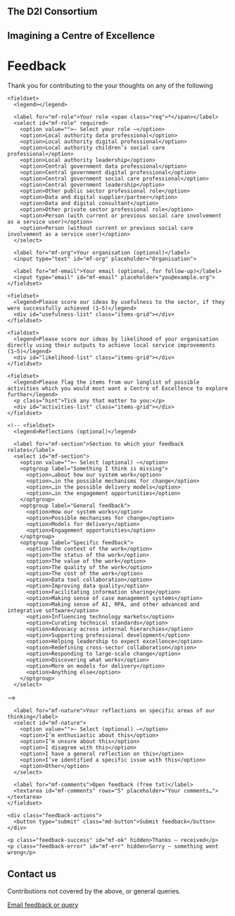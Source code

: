 ## The D2I Consortium
## Imagining a Centre of Excellence

# Feedback   

<div class="feedback-section feedback-main" id="main-feedback">
  <p>Thank you for contributing to the your thoughts on any of the following</p>
  <form id="main-form" novalidate>
    <!-- hidden -->
    <input type="hidden" id="mf-page" name="page">
    <input type="text" id="mf_hp" name="hp_field" style="display:none !important" tabindex="-1" autocomplete="off" aria-hidden="true">

    <fieldset>
      <legend></legend>

      <label for="mf-role">Your role <span class="req">*</span></label>
      <select id="mf-role" required>
        <option value="">— Select your role —</option>
        <option>Local authority data professional</option>
        <option>Local authority digital professional</option>
        <option>Local authority children’s social care professional</option>
        <option>Local authority leadership</option>
        <option>Central government data professional</option>
        <option>Central government digital professional</option>
        <option>Central government social care professional</option>
        <option>Central government leadership</option>
        <option>Other public sector professional role</option>
        <option>Data and digital supplier/partner</option>
        <option>Data and digital consultant</option>
        <option>Other private sector professional role</option>
        <option>Person (with current or previous social care involvement as a service user)</option>
        <option>Person (without current or previous social care involvement as a service user)</option>
      </select>

      <label for="mf-org">Your organisation (optional)</label>
      <input type="text" id="mf-org" placeholder="Organisation">

      <label for="mf-email">Your email (optional, for follow-up)</label>
      <input type="email" id="mf-email" placeholder="you@example.org">
    </fieldset>

    <fieldset>
      <legend>Please score our ideas by usefulness to the sector, if they were successfully achieved (1–5)</legend>
      <div id="usefulness-list" class="items-grid"></div>
    </fieldset>

    <fieldset>
      <legend>Please score our ideas by likelihood of your organisation directly using their outputs to achieve local service improvements  (1–5)</legend>
      <div id="likelihood-list" class="items-grid"></div>
    </fieldset>

    <fieldset>
      <legend>Please flag the items from our longlist of possible activities which you would most want a Centre of Excellence to explore further</legend>
      <p class="hint">Tick any that matter to you:</p>
      <div id="activities-list" class="items-grid"></div>
    </fieldset>


  <!-- HIDE ONLY ON MAIN FORM (still posts empty value) -->
    <!-- <fieldset>
      <legend>Reflections (optional)</legend>

      <label for="mf-section">Section to which your feedback relates</label>
      <select id="mf-section">
        <option value="">— Select (optional) —</option>
        <optgroup label="Something I think is missing">
          <option>…about how our system work</option>
          <option>…in the possible mechanisms for change</option>
          <option>…in the possible delivery models</option>
          <option>…in the engagement opportunities</option>
        </optgroup>
        <optgroup label="General feedback">
          <option>How our system works</option>
          <option>Possible mechanisms for change</option>
          <option>Models for delivery</option>
          <option>Engagement opportunities</option>
        </optgroup>
        <optgroup label="Specific feedback">
          <option>The context of the work</option>
          <option>The status of the work</option>
          <option>The value of the work</option>
          <option>The quality of the work</option>
          <option>The cost of the work</option>
          <option>Data tool collaboration</option>
          <option>Improving data quality</option>
          <option>Facilitating information sharing</option>
          <option>Making sense of case management systems</option>
          <option>Making sense of AI, RPA, and other advanced and integrative software</option>
          <option>Influencing technology markets</option>
          <option>Curating technical standards</option>
          <option>Advocacy across internal hierarchies</option>
          <option>Supporting professional development</option>
          <option>Helping leadership to expect excellence</option>
          <option>Redefining cross-sector collaboration</option>
          <option>Responding to large-scale change</option>
          <option>Discovering what works</option>
          <option>More on models for delivery</option>
          <option>Anything else</option>
        </optgroup>
      </select>
  -->


      <label for="mf-nature">Your reflections on specific areas of our thinking</label>
      <select id="mf-nature">
        <option value="">— Select (optional) —</option>
        <option>I’m enthusiastic about this</option>
        <option>I’m unsure about this</option>
        <option>I disagree with this</option>
        <option>I have a general reflection on this</option>
        <option>I’ve identified a specific issue with this</option>
        <option>Other</option>
      </select>

      <label for="mf-comments">Open feedback (free txt)</label>
      <textarea id="mf-comments" rows="5" placeholder="Your comments…"></textarea>
    </fieldset>

    <div class="feedback-actions">
      <button type="submit" class="md-button">Submit feedback</button>
    </div>

    <p class="feedback-success" id="mf-ok" hidden>Thanks — received</p>
    <p class="feedback-error" id="mf-err" hidden>Sorry — something went wrong</p>
  </form>
</div>



<div class="feedback-section feedback-main" id="email">
  <h2>Contact us</h2>
  <p>Contributions not covered by the above, or general queries.</p>
  <div class="feedback-actions">
    <a id="email-feedback" class="md-button" href="#">Email feedback or query</a>
  </div>
</div>

